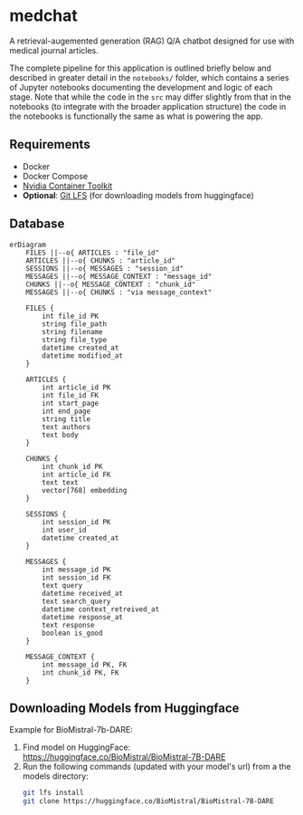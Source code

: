 # medchat

A retrieval-augemented generation (RAG) Q/A chatbot designed for use with medical journal articles.

The complete pipeline for this application is outlined briefly below and described in greater detail in the `notebooks/` folder, which contains a series of Jupyter notebooks documenting the development and logic of each stage. Note that while the code in the `src` may differ slightly from that in the notebooks (to integrate with the broader application structure) the code in the notebooks is functionally the same as what is powering the app.


## Requirements

- Docker
- Docker Compose
- [Nvidia Container Toolkit](https://docs.nvidia.com/datacenter/cloud-native/container-toolkit/latest/install-guide.html) 
- **Optional**: [Git LFS](https://git-lfs.com/) (for downloading models from huggingface)


## Database
```mermaid
erDiagram
    FILES ||--o{ ARTICLES : "file_id"
    ARTICLES ||--o{ CHUNKS : "article_id"
    SESSIONS ||--o{ MESSAGES : "session_id"
    MESSAGES ||--o{ MESSAGE_CONTEXT : "message_id"
    CHUNKS ||--o{ MESSAGE_CONTEXT : "chunk_id"
    MESSAGES ||--o{ CHUNKS : "via message_context"

    FILES {
        int file_id PK
        string file_path
        string filename
        string file_type
        datetime created_at
        datetime modified_at
    }

    ARTICLES {
        int article_id PK
        int file_id FK
        int start_page
        int end_page
        string title
        text authors
        text body
    }

    CHUNKS {
        int chunk_id PK
        int article_id FK
        text text
        vector[768] embedding
    }

    SESSIONS {
        int session_id PK
        int user_id
        datetime created_at
    }

    MESSAGES {
        int message_id PK
        int session_id FK
        text query
        datetime received_at
        text search_query
        datetime context_retreived_at
        datetime response_at
        text response
        boolean is_good
    }

    MESSAGE_CONTEXT {
        int message_id PK, FK
        int chunk_id PK, FK
    }
```

## Downloading Models from Huggingface

Example for BioMistral-7b-DARE:

1. Find model on HuggingFace: https://huggingface.co/BioMistral/BioMistral-7B-DARE
2. Run the following commands (updated with your model's url) from a the models directory:
    ```bash
    git lfs install
    git clone https://huggingface.co/BioMistral/BioMistral-7B-DARE
    ```